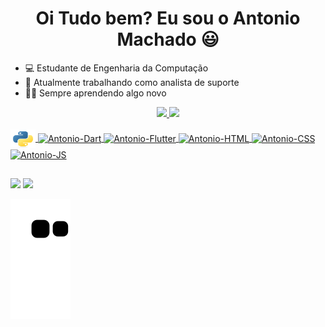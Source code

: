 <h1 align="center">Oi Tudo bem? Eu sou o Antonio Machado 😃️</h1>


- 💻 Estudante de Engenharia da Computação
- 💼 Atualmente trabalhando como analista de suporte
- 👩‍💻 Sempre aprendendo algo novo


<div align="center">
  <a href="https://github.com/Antonio21machado">
  <img width="48%" src="https://github-readme-stats.vercel.app/api?username=Antonio21machado&show_icons=true&theme=github_dark&include_all_commits=true&count_private=true)">
  <img width="48%" src="https://github-readme-stats.vercel.app/api/top-langs/?username=Antonio21machado&layout=compact&langs_count=7&theme=github_dark">
</div>

<div style="display: inline_block"><br>
  <img align="center" alt="Antonio-Python" height="30" width="40" src="https://raw.githubusercontent.com/devicons/devicon/master/icons/python/python-original.svg">
  <img align="center" alt="Antonio-Dart" height="30" width="40" src="https://cdn.jsdelivr.net/gh/devicons/devicon/icons/dart/dart-original.svg">
  <img align="center" alt="Antonio-Flutter" height="30" width="40" src="https://cdn.jsdelivr.net/gh/devicons/devicon/icons/flutter/flutter-original.svg">
  <img align="center" alt="Antonio-HTML" height="30" width="40" src="https://cdn.jsdelivr.net/gh/devicons/devicon/icons/html5/html5-original.svg">
  <img align="center" alt="Antonio-CSS" height="30" width="40" src="https://cdn.jsdelivr.net/gh/devicons/devicon/icons/css3/css3-original.svg">
  <img align="center" alt="Antonio-JS" height="30" width="40" src="https://cdn.jsdelivr.net/gh/devicons/devicon/icons/javascript/javascript-original.svg" />
          
</div>
  
##
  
<div> 
  <a href = "mailto:antoniomateus2196@gmail.com"><img src="https://img.shields.io/badge/-Gmail-%23333?style=for-the-badge&logo=gmail&logoColor=white" target="_blank"></a>
  <a href="https://www.linkedin.com/in/antonio-machado-54411a97/" target="_blank"><img src="https://img.shields.io/badge/-LinkedIn-%230077B5?style=for-the-badge&logo=linkedin&logoColor=white" target="_blank"></a> 
  
  ![Snake animation](https://github.com/Antonio21machado/Antonio21machado/blob/output/github-contribution-grid-snake.svg)
  
</div>
